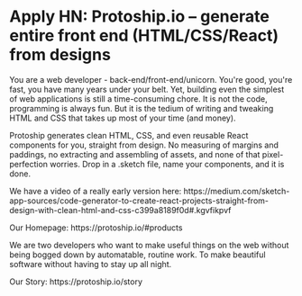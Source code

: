 # Apply HN: Protoship.io – generate entire front end (HTML/CSS/React) from designs

You are a web developer - back-end&#x2F;front-end&#x2F;unicorn. You&#x27;re good, you&#x27;re fast, you have many years under your belt. Yet, building even the simplest of web applications is still a time-consuming chore. It is not the code, programming is always fun. But it is the tedium of writing and tweaking HTML and CSS that takes up most of your time (and money).<p>Protoship generates clean HTML, CSS, and even reusable React components for you, straight from design. No measuring of margins and paddings, no extracting and assembling of assets, and none of that pixel-perfection worries. Drop in a .sketch file, name your components, and it is done.<p>We have a video of a really early version here: https:&#x2F;&#x2F;medium.com&#x2F;sketch-app-sources&#x2F;code-generator-to-create-react-projects-straight-from-design-with-clean-html-and-css-c399a8189f0d#.kgvfikpvf<p>Our Homepage: https:&#x2F;&#x2F;protoship.io&#x2F;#products<p>We are two developers who want to make useful things on the web without being bogged down by automatable, routine work. To make beautiful software without having to stay up all night.<p>Our Story: https:&#x2F;&#x2F;protoship.io&#x2F;story
